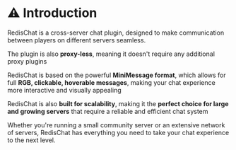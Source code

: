 # ⚠ Introduction

RedisChat is a cross-server chat plugin, designed to make communication between players on different servers seamless.&#x20;

The plugin is also **proxy-less**, meaning it doesn't require any additional proxy plugins

RedisChat is based on the powerful **MiniMessage format**, which allows for full **RGB, clickable, hoverable messages**, making your chat experience more interactive and visually appealing

RedisChat is also **built for scalability**, making it the **perfect choice for large and growing servers** that require a reliable and efficient chat system

Whether you're running a small community server or an extensive network of servers, RedisChat has everything you need to take your chat experience to the next level.
